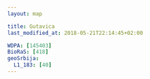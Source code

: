 ```yaml
---
layout: map

title: Gutavica
last_modified_at: 2018-05-21T22:14:45+02:00

WDPA: [145403]
BioRaS: [418]
geoSrbija:
  L1_183: [40]
---
```

